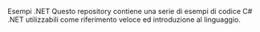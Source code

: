 Esempi .NET
Questo repository contiene una serie di esempi di codice C# .NET utilizzabili come riferimento veloce ed introduzione al linguaggio.
